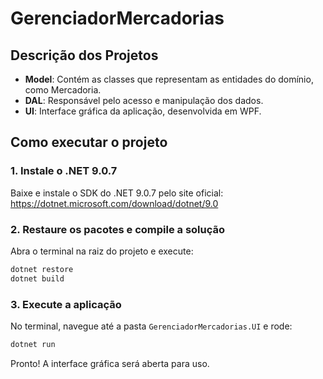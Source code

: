 # GerenciadorMercadorias

## Descrição dos Projetos

- **Model**: Contém as classes que representam as entidades do domínio, como Mercadoria.
- **DAL**: Responsável pelo acesso e manipulação dos dados.
- **UI**: Interface gráfica da aplicação, desenvolvida em WPF.

## Como executar o projeto

### 1. Instale o .NET 9.0.7

Baixe e instale o SDK do .NET 9.0.7 pelo site oficial:
https://dotnet.microsoft.com/download/dotnet/9.0

### 2. Restaure os pacotes e compile a solução

Abra o terminal na raiz do projeto e execute:

```powershell
dotnet restore
dotnet build
```

### 3. Execute a aplicação

No terminal, navegue até a pasta `GerenciadorMercadorias.UI` e rode:

```powershell
dotnet run
```

Pronto! A interface gráfica será aberta para uso.

